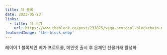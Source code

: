 ```yaml
---
title: 더 블록
date: 2023-05-23
links:
  - title: 더 보기
    url: https://www.theblock.co/post/231875/vega-protocol-blockchain-markets
featuredImage: 'the-block.webp'
---
```


레이어 1 블록체인 베가 프로토콜, 메인넷 출시 후 온체인 선물거래 활성화
